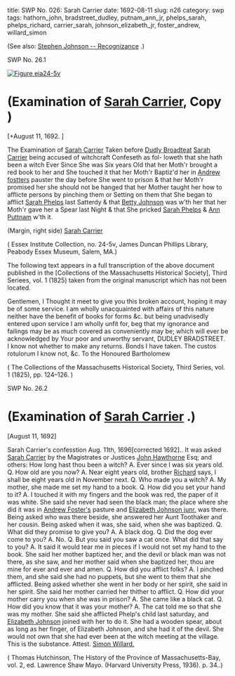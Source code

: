 title: SWP No. 026: Sarah Carrier
date: 1692-08-11
slug: n26
category: swp
tags: hathorn_john, bradstreet_dudley, putnam_ann_jr, phelps_sarah, phelps_richard, carrier_sarah, johnson_elizabeth_jr, foster_andrew, willard_simon




(See also: [Stephen Johnson -- Recognizance](/n85.html#n85.4) .)

<div markdown class="doc" id="n26.1">

<div class="doc_id">SWP No. 26.1</div>


<span markdown class="figure">[![Figure eia24-5v](archives/essex/eia/gifs/eia24-5v.gif)](archives/essex/eia/large/eia24-5v.jpg)</span>

# (Examination of [Sarah Carrier](/tag/carrier_sarah.html), Copy )

[+August 11, 1692. ]

The Examination of [Sarah Carrier](/tag/carrier_sarah.html) Taken before [Dudly Broadteat](/tag/bradstreet_dudley.html) 
[Sarah Carrier](/tag/carrier_sarah.html) being accused of witchcraft Confeseth as fol-  loweth that she hath been a witch Ever Since She was Six years Old that her Moth'r brought a red book to her and She touched it that  her Moth'r Baptiz'd her in [Andrew fostters](/tag/foster_andrew.html) pauster the day before She went to prison & that her Moth'r promised her she should  not be hanged that her Mother taught her how to afflicte persons  by pinching them or Setting on them that She began to afflict [Sarah Phelps](/tag/phelps_sarah.html) last Satterdy & that [Betty Johnson](/tag/johnson_elizabeth_jr.html) was w'th her that her  Moth'r gave her a Spear last Night & that She pricked [Sarah Phelps](/tag/phelps_sarah.html)  & [Ann Puttnam](/tag/putnam_ann_jr.html) w'th it.

(Margin, right side) [Sarah Carrier](/tag/carrier_sarah.html)

( Essex Institute Collection, no. 24-5v, James Duncan Phillips Library,  Peabody Essex Museum, Salem, MA.)

The following text appears in a full transcription of the above document published in the [Collections of the  Massachusetts Historical Society], Third Seriees, vol. 1 (1825)  taken from the original manuscript which has not been located.

Gentlemen,
I Thought it meet to give you this broken account, hoping it may be of
some service. I am wholly unacquainted with affairs of this nature neither have
the benefit of books for forms &c. but being unadvisedly entered upon service I
am wholly unfit for, beg that my ignorance and failings may be as much covered
as conveniently may be; which will ever be acknowledged by
Your poor and unworthy servant,
DUDLEY BRADSTREET.
I know not whether to make any returns. Bonds I have taken. The custos rotulorum I know not, &c.
To the Honoured Bartholomew

( The Collections of the Massachusetts Historical Society, Third Series, vol. 1 (1825), pp. 124–126. )

</div>



<div markdown class="doc" id="n26.2">

<div class="doc_id">SWP No. 26.2</div>


# (Examination of [Sarah Carrier](/tag/carrier_sarah.html) .)

[August 11, 1692]

Sarah Carrier's confesstion Aug. 11th, 1696[corrected 1692]..
It was asked [Sarah Carrier](/tag/carrier_sarah.html) by the Magistrates or Justices [John Hawthorne](/tag/hathorn_john.html) Esq; and others: How long hast thou been a witch? A.  Ever since I was six years old. Q. How old are you now? A. Near  eight years old, brother [Richard](/tag/phelps_richard.html) says, I shall be eight years old in  November next. Q. Who made you a witch? A. My mother, she  made me set my hand to a book. Q. How did you set your hand to  it? A. I touched it with my fingers and the book was red, the paper   of it was white. She said she never had seen the black man; the place  where she did it was in [Andrew Foster's](/tag/foster_andrew.html) pasture and [Elizabeth Johnson junr.](/tag/johnson_elizabeth_jr.html) was there. Being asked who was there beside, she answered  her Aunt Toothaker and her cousin. Being asked when it was, she  said, when she was baptized. Q. What did they promise to give you?  A. A black dog. Q. Did the dog ever come to you? A. No. Q. But  you said you saw a cat once. What did that say to you? A. It said  it would tear me in pieces if I would not set my hand to the book.  She said her mother baptized her, and the devil or black man was  not there, as she saw, and her mother said when she baptized her,  thou are mine for ever and ever and amen. Q. How did you afflict  folks? A. I pinched them, and she said she had no puppets, but  she went to them that she afflicted. Being asked whether she went in  her body or her spirit, she said in her spirit. She said her mother  carried her thither to afflict. Q. How did your mother carry you  when she was in prison? A. She came like a black cat. Q. How did  you know that it was your mother? A. The cat told me so that she  was my mother. She said she afflicted Phelp's child last saturday,  and [Elizabeth Johnson](/tag/johnson_elizabeth_jr.html) joined with her to do it. She had a wooden  spear, about as long as her finger, of Elizabeth Johnson, and she had  it of the devil. She would not own that she had ever been at the  witch meeting at the village. This is the substance.
                                Attest. 
                                          [Simon Willard.](/tag/willard_simon.html) 

( Thomas Hutchinson, The History of the Province of Massachusetts-Bay, vol. 2, ed. Lawrence Shaw Mayo. (Harvard University Press, 1936). p. 34..)

</div>

